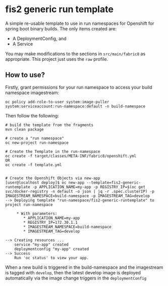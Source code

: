 # fis2 generic run template

A simple re-usable template to use in run namespaces for Openshift for spring boot binary builds.  The only items created are:

- A DeploymentConfig, and
- A Service

You may make modifications to the sections in `src/main/fabric8` as appropriate.  This project just uses the `raw` profile.

## How to use?

Firstly, grant permissions for your run namespace to access your build namespace imagestream:

`oc policy add-role-to-user system:image-puller system:serviceaccount:run-namespace:default -n build-namespace`

Then follow the following:

```
# build the template from the fragments
mvn clean package

# create a "run namespace"
oc new-project run-namespace

# Create the Template in the run-namespace
oc create -f target/classes/META-INF/fabric8/openshift.yml
OR
oc create -f template.yml


# Create the Openshift Objects via new-app
[user@localhost deploy]$ oc new-app --template=fis2-generic-runtemplate -p APPLICATION_NAME=my-app -p REGISTRY_IP=$(oc get svc/docker-registry -n default -o json | jq -r .spec.clusterIP) -p IMAGESTREAM_NAMESPACE=build-namespace -p IMAGESTREAM_TAG=develop
--> Deploying template "run-namespace/fis2-generic-runtemplate" to project run-namespace

     * With parameters:
        * APPLICATION_NAME=my-app
        * REGISTRY_IP=172.30.1.1
        * IMAGESTREAM_NAMESPACE=build-namespace
        * IMAGESTREAM_TAG=develop

--> Creating resources ...
    service "my-app" created
    deploymentconfig "my-app" created
--> Success
    Run 'oc status' to view your app.
```

When a new build is triggered in the build-namespace and the imagestream is tagged with `develop`, then the latest develop image is deployed automatically via the image change triggers in the `deploymentConfig`